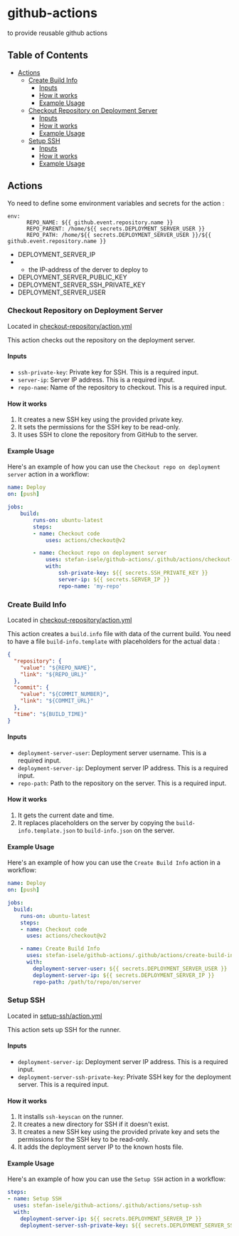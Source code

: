 # github-actions
to provide reusable github actions

## Table of Contents

- [Actions](#actions)
  - [Create Build Info](#create-build-info)
    - [Inputs](#inputs)
    - [How it works](#how-it-works)
    - [Example Usage](#example-usage)
  - [Checkout Repository on Deployment Server](#checkout-repository-on-deployment-server)
    - [Inputs](#inputs-1)
    - [How it works](#how-it-works-1)
    - [Example Usage](#example-usage-1)
  - [Setup SSH](#setup-ssh)
    - [Inputs](#inputs-2)
    - [How it works](#how-it-works-2)
    - [Example Usage](#example-usage-2)

## Actions
Yo need to define some environment variables and secrets for the action :

```
env:
      REPO_NAME: ${{ github.event.repository.name }}
      REPO_PARENT: /home/${{ secrets.DEPLOYMENT_SERVER_USER }}
      REPO_PATH: /home/${{ secrets.DEPLOYMENT_SERVER_USER }}/${{ github.event.repository.name }}
```
* DEPLOYMENT_SERVER_IP
* * the IP-address of the derver to deploy to
* DEPLOYMENT_SERVER_PUBLIC_KEY
* DEPLOYMENT_SERVER_SSH_PRIVATE_KEY
* DEPLOYMENT_SERVER_USER



### Checkout Repository on Deployment Server

Located in [checkout-repository/action.yml](checkout-repository/action.yml)

This action checks out the repository on the deployment server.

#### Inputs

- `ssh-private-key`: Private key for SSH. This is a required input.
- `server-ip`: Server IP address. This is a required input.
- `repo-name`: Name of the repository to checkout. This is a required input.

#### How it works

1. It creates a new SSH key using the provided private key.
2. It sets the permissions for the SSH key to be read-only.
3. It uses SSH to clone the repository from GitHub to the server.

#### Example Usage

Here's an example of how you can use the `Checkout repo on deployment server` action in a workflow:

```yaml
name: Deploy
on: [push]

jobs:
    build:
        runs-on: ubuntu-latest
        steps:
        - name: Checkout code
            uses: actions/checkout@v2

        - name: Checkout repo on deployment server
            uses: stefan-isele/github-actions/.github/actions/checkout-repository
            with:
                ssh-private-key: ${{ secrets.SSH_PRIVATE_KEY }}
                server-ip: ${{ secrets.SERVER_IP }}
                repo-name: 'my-repo'
```                

### Create Build Info

Located in [checkout-repository/action.yml](checkout-repository/action.yml)

This action creates a `build.info` file with data of the current build. You need to have a file `build-info.template` with placeholders for the actual data :

```json
{
  "repository": {
    "value": "${REPO_NAME}",
    "link": "${REPO_URL}"
  },
  "commit": {
    "value": "${COMMIT_NUMBER}",
    "link": "${COMMIT_URL}"
  },
  "time": "${BUILD_TIME}"
}
```

#### Inputs

- `deployment-server-user`: Deployment server username. This is a required input.
- `deployment-server-ip`: Deployment server IP address. This is a required input.
- `repo-path`: Path to the repository on the server. This is a required input.

#### How it works

1. It gets the current date and time.
2. It replaces placeholders on the server by copying the `build-info.template.json` to `build-info.json` on the server.

#### Example Usage

Here's an example of how you can use the `Create Build Info` action in a workflow:

```yaml
name: Deploy
on: [push]

jobs:
  build:
    runs-on: ubuntu-latest
    steps:
    - name: Checkout code
      uses: actions/checkout@v2

    - name: Create Build Info
      uses: stefan-isele/github-actions/.github/actions/create-build-info
      with:
        deployment-server-user: ${{ secrets.DEPLOYMENT_SERVER_USER }}
        deployment-server-ip: ${{ secrets.DEPLOYMENT_SERVER_IP }}
        repo-path: /path/to/repo/on/server
```

### Setup SSH

Located in [setup-ssh/action.yml](setup-ssh/action.yml)

This action sets up SSH for the runner.

#### Inputs

- `deployment-server-ip`: Deployment server IP address. This is a required input.
- `deployment-server-ssh-private-key`: Private SSH key for the deployment server. This is a required input.

#### How it works

1. It installs `ssh-keyscan` on the runner.
2. It creates a new directory for SSH if it doesn't exist.
3. It creates a new SSH key using the provided private key and sets the permissions for the SSH key to be read-only.
4. It adds the deployment server IP to the known hosts file.

#### Example Usage

Here's an example of how you can use the `Setup SSH` action in a workflow:

```yaml
steps:
- name: Setup SSH
  uses: stefan-isele/github-actions/.github/actions/setup-ssh
  with:
    deployment-server-ip: ${{ secrets.DEPLOYMENT_SERVER_IP }}
    deployment-server-ssh-private-key: ${{ secrets.DEPLOYMENT_SERVER_SSH_PRIVATE_KEY }}
```
